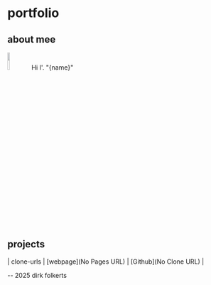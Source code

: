 # portfolio 

## about mee

<img src = "https://avatars.githubusercontent.com/u/40560624?v=4" style="width: 10%; height: auto;">
Hi I'. "{name}"

## projects
| clone-urls | [webpage](No Pages URL) | [Github](No Clone URL) |

--
2025 dirk folkerts
